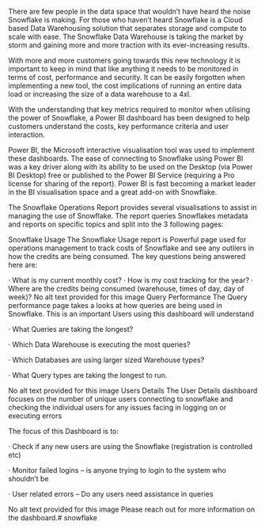 There are few people in the data space that wouldn’t have heard the noise Snowflake is making. For those who haven’t heard Snowflake is a Cloud based Data Warehousing solution that separates storage and compute to scale with ease.   The Snowflake Data Warehouse is taking the market by storm and gaining more and more traction with its ever-increasing results. 

With more and more customers going towards this new technology it is important to keep in mind that like anything it needs to be monitored in terms of cost, performance and security. It can be easily forgotten when implementing a new tool, the cost implications of running an entire data load or increasing the size of a data warehouse to a 4xl. 

With the understanding that key metrics required to monitor when utilising the power of Snowflake, a Power BI dashboard has been designed to help customers understand the costs, key performance criteria and user interaction.

Power BI, the Microsoft interactive visualisation tool was used to implement these dashboards. The ease of connecting to Snowflake using Power BI was a key driver along with its ability to be used on the Desktop (via Power BI Desktop) free or published to the Power BI Service (requiring a Pro license for sharing of the report). Power BI is fast becoming a market leader in the BI visualisation space and a great add-on with Snowflake. 

The Snowflake Operations Report provides several visualisations to assist in managing the use of Snowflake. The report queries Snowflakes metadata and reports on specific topics and split into the 3 following pages:

Snowflake Usage
The Snowflake Usage report is Powerful page used for operations management to track costs of Snowflake and see any outliers in how the credits are being consumed. The key questions being answered here are:

·        What is my current monthly cost?
·        How is my cost tracking for the year?
·        Where are the credits being consumed (warehouse, times of day, day of week)?
No alt text provided for this image
Query Performance
The Query performance page takes a looks at how queries are being used in Snowflake. This is an important Users using this dashboard will understand

·        What Queries are taking the longest?

·        Which Data Warehouse is executing the most queries?

·        Which Databases are using larger sized Warehouse types?

·        What Query types are taking the longest to run.

No alt text provided for this image
Users Details
The User Details dashboard focuses on the number of unique users connecting to snowflake and checking the individual users for any issues facing in logging on or executing errors

The focus of this Dashboard is to:

·        Check if any new users are using the Snowflake (registration is controlled etc)

·        Monitor failed logins – is anyone trying to login to the system who shouldn’t be

·        User related errors – Do any users need assistance in queries

No alt text provided for this image
Please reach out for more information on the dashboard.# snowflake
